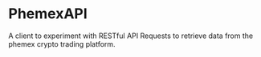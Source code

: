 # PhemexAPI
A client to experiment with RESTful API Requests to retrieve data from the phemex crypto trading platform.
